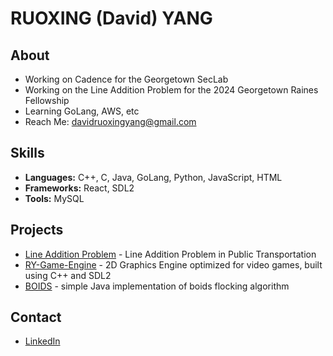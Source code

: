 # RUOXING (David) YANG

## About
- Working on Cadence for the Georgetown SecLab
- Working on the Line Addition Problem for the 2024 Georgetown Raines Fellowship 
- Learning GoLang, AWS, etc
- Reach Me: davidruoxingyang@gmail.com

## Skills
- **Languages:** C++, C, Java, GoLang, Python, JavaScript, HTML
- **Frameworks:** React, SDL2
- **Tools:** MySQL

## Projects
- [Line Addition Problem](https://github.com/Davidrxyang/raines-2024-line-addition-problem) - Line Addition Problem in Public Transportation
- [RY-Game-Engine](https://github.com/Davidrxyang/RY-Game-Engine) - 2D Graphics Engine optimized for video games, built using C++ and SDL2
- [BOIDS](https://github.com/Davidrxyang/boids) - simple Java implementation of boids flocking algorithm


## Contact
- [LinkedIn](www.linkedin.com/in/ruoxing-yang-527304228)
